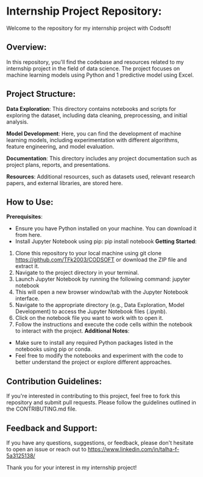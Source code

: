 # Internship Project Repository:
Welcome to the repository for my internship project with Codsoft!

## Overview:
In this repository, you'll find the codebase and resources related to my internship project in the field of data science. The project focuses on machine learning models using Python and 1 predictive model using Excel.

## Project Structure:
**Data Exploration**: This directory contains notebooks and scripts for exploring the dataset, including data cleaning, preprocessing, and initial analysis.

**Model Development**: Here, you can find the development of machine learning models, including experimentation with different algorithms, feature engineering, and model evaluation.

**Documentation**: This directory includes any project documentation such as project plans, reports, and presentations.

**Resources**: Additional resources, such as datasets used, relevant research papers, and external libraries, are stored here.

## How to Use:
**Prerequisites**:
* Ensure you have Python installed on your machine. You can download it from here.
* Install Jupyter Notebook using pip:
  pip install notebook
**Getting Started**:
1. Clone this repository to your local machine using git clone https://github.com/TFk2003/CODSOFT or download the ZIP file and extract it.
2. Navigate to the project directory in your terminal.
3. Launch Jupyter Notebook by running the following command:
  jupyter notebook
4. This will open a new browser window/tab with the Jupyter Notebook interface.
5. Navigate to the appropriate directory (e.g., Data Exploration, Model Development) to access the Jupyter Notebook files (.ipynb).
6. Click on the notebook file you want to work with to open it.
7. Follow the instructions and execute the code cells within the notebook to interact with the project.
**Additional Notes**:
* Make sure to install any required Python packages listed in the notebooks using pip or conda.
* Feel free to modify the notebooks and experiment with the code to better understand the project or explore different approaches.

## Contribution Guidelines:
If you're interested in contributing to this project, feel free to fork this repository and submit pull requests. Please follow the guidelines outlined in the CONTRIBUTING.md file.

## Feedback and Support:
If you have any questions, suggestions, or feedback, please don't hesitate to open an issue or reach out to https://www.linkedin.com/in/talha-f-5a3125138/

Thank you for your interest in my internship project!
